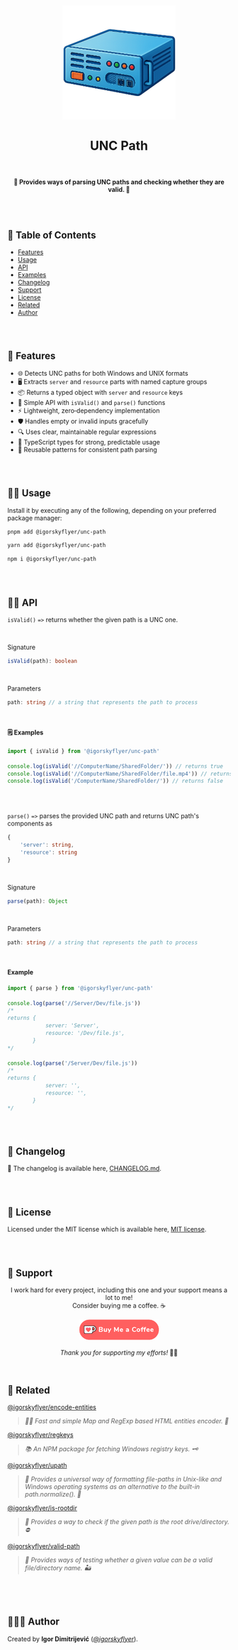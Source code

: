 <div align="center">
  <img src="https://raw.githubusercontent.com/igorskyflyer/npm-unc-path/main/media/unc-path.png" alt="Icon of UNC Path" width="256" height="256">
  <h1>UNC Path</h1>
</div>

<br>

<h4 align="center">
  🥽 Provides ways of parsing UNC paths and checking whether they are valid. 🎱
</h4>

<br>
<br>

## 📃 Table of Contents

- [Features](#-features)
- [Usage](#-usage)
- [API](#-api)
- [Examples](#️-examples)
- [Changelog](#-changelog)
- [Support](#-support)
- [License](#-license)
- [Related](#-related)
- [Author](#-author)

<br>
<br>

## 🤖 Features

- 🌐 Detects UNC paths for both Windows and UNIX formats
- 🖥️ Extracts `server` and `resource` parts with named capture groups
- 📦 Returns a typed object with `server` and `resource` keys
- 🧩 Simple API with `isValid()` and `parse()` functions
- ⚡ Lightweight, zero‑dependency implementation
- 🛡️ Handles empty or invalid inputs gracefully
- 🔍 Uses clear, maintainable regular expressions
- 📝 TypeScript types for strong, predictable usage
- 🔄 Reusable patterns for consistent path parsing

<br>
<br>

## 🕵🏼 Usage

Install it by executing any of the following, depending on your preferred package manager:

```bash
pnpm add @igorskyflyer/unc-path
```

```bash
yarn add @igorskyflyer/unc-path
```

```bash
npm i @igorskyflyer/unc-path
```

<br>
<br>

## 🤹🏼 API

`isValid()` `=>` returns whether the given path is a UNC one.

<br>

Signature

```ts
isValid(path): boolean
```

<br>

Parameters

```ts
path: string // a string that represents the path to process
```

<br>

#### 🗒️ Examples

```ts
import { isValid } from '@igorskyflyer/unc-path'

console.log(isValid('//ComputerName/SharedFolder/')) // returns true
console.log(isValid('//ComputerName/SharedFolder/file.mp4')) // returns true
console.log(isValid('/ComputerName/SharedFolder/')) // returns false
```

<br>
<br>

`parse()` `=>` parses the provided UNC path and returns UNC path's components as

```ts
{
	'server': string,
	'resource': string
}
```

<br>

Signature

```ts
parse(path): Object
```

<br>

Parameters

```ts
path: string // a string that represents the path to process
```

<br>

#### Example

```ts
import { parse } from '@igorskyflyer/unc-path'

console.log(parse('//Server/Dev/file.js'))
/*
returns {
      		server: 'Server',
        	resource: '/Dev/file.js',
      	}
*/

console.log(parse('/Server/Dev/file.js'))
/*
returns {
      		server: '',
       		resource: '',
      	}
*/
```

<br>
<br>

## 📝 Changelog

📑 The changelog is available here, [CHANGELOG.md](https://github.com/igorskyflyer/npm-unc-path/blob/main/CHANGELOG.md).

<br>
<br>

## 🪪 License

Licensed under the MIT license which is available here, [MIT license](https://github.com/igorskyflyer/npm-unc-path/blob/main/LICENSE).

<br>
<br>

## 💖 Support

<div align="center">
  I work hard for every project, including this one and your support means a lot to me!
  <br>
  Consider buying me a coffee. ☕
  <br>
  <br>
  <a href="https://ko-fi.com/igorskyflyer" target="_blank"><img src="https://raw.githubusercontent.com/igorskyflyer/igorskyflyer/main/assets/ko-fi.png" alt="Donate to igorskyflyer" width="180" height="46"></a>
  <br>
  <br>
  <em>Thank you for supporting my efforts!</em> 🙏😊
</div>

<br>
<br>

## 🧬 Related

[@igorskyflyer/encode-entities](https://www.npmjs.com/package/@igorskyflyer/encode-entities)

> _🏃‍♂️ Fast and simple Map and RegExp based HTML entities encoder. 🍁_

[@igorskyflyer/regkeys](https://www.npmjs.com/package/@igorskyflyer/regkeys)

> _📚 An NPM package for fetching Windows registry keys. 🗝_

[@igorskyflyer/upath](https://www.npmjs.com/package/@igorskyflyer/upath)

> _🎍 Provides a universal way of formatting file-paths in Unix-like and Windows operating systems as an alternative to the built-in path.normalize(). 🧬_

[@igorskyflyer/is-rootdir](https://www.npmjs.com/package/@igorskyflyer/is-rootdir)

> _🔼 Provides a way to check if the given path is the root drive/directory. ⛔_

[@igorskyflyer/valid-path](https://www.npmjs.com/package/@igorskyflyer/valid-path)

> _🧰 Provides ways of testing whether a given value can be a valid file/directory name. 🏜_

<br>
<br>
<br>

## 👨🏻‍💻 Author
Created by **Igor Dimitrijević** ([*@igorskyflyer*](https://github.com/igorskyflyer/)).
